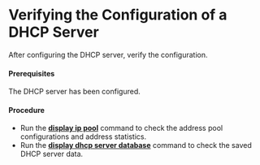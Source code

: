 Verifying the Configuration of a DHCP Server
============================================

After configuring the DHCP server, verify the configuration.

#### Prerequisites

The DHCP server has been configured.


#### Procedure

* Run the [**display ip pool**](cmdqueryname=display+ip+pool) command to check the address pool configurations and address statistics.
* Run the [**display dhcp server database**](cmdqueryname=display+dhcp+server+database) command to check the saved DHCP server data.
